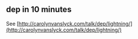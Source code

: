 ## dep in 10 minutes

See [http://carolynvanslyck.com/talk/dep/lightning/](http://carolynvanslyck.com/talk/dep/lightning/)

